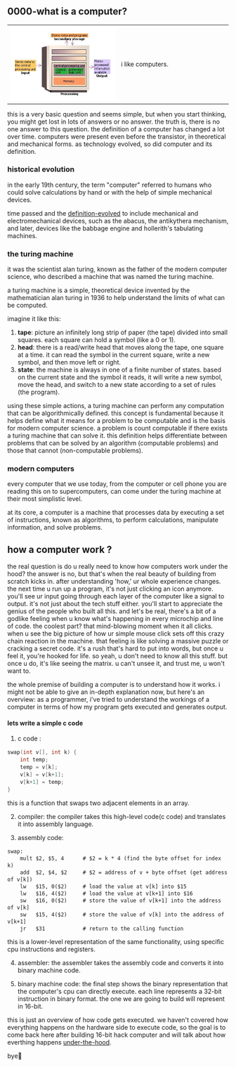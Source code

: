 ## 0000-what is a computer?

<table>
  <tr>
    <td width="50%">
      <img src="../images/computer.jpg" alt="computer image">
    </td>
    <td width="50%">
      i like computers.
    </td>
  </tr>
</table>

this is a very basic question and seems simple, but when you start thinking, you might get lost in lots of answers or no answer.
the truth is, there is no one answer to this question. the definition of a computer has changed a lot over time. 
computers were present even before the transistor, in theoretical and mechanical forms. as technology evolved, so did computer and its definition.

### historical evolution

in the early 19th century, the term "computer" referred to humans who could solve calculations by hand or with the help of simple mechanical devices. 

time passed and the [definition-evolved](https://en.wikipedia.org/wiki/History_of_computing_hardware) to include mechanical and electromechanical devices, such as the abacus, the antikythera mechanism, and later, devices like the babbage engine and hollerith's tabulating machines.

### the turing machine

it was the scientist alan turing, known as the father of the modern computer science, who described a machine that was named the turing machine. 

a turing machine is a simple, theoretical device invented by the mathematician alan turing in 1936 to help understand the limits of what can be computed.

imagine it like this:

1. **tape**: picture an infinitely long strip of paper (the tape) divided into small squares. each square can hold a symbol (like a 0 or 1).
2. **head**: there is a read/write head that moves along the tape, one square at a time. it can read the symbol in the current square, write a new symbol, and then move left or right.
3. **state**: the machine is always in one of a finite number of states. based on the current state and the symbol it reads, it will write a new symbol, move the head, and switch to a new state according to a set of rules (the program).

using these simple actions, a turing machine can perform any computation that can be algorithmically defined. this concept is fundamental because it helps define what it means for a problem to be computable and is the basis for modern computer science.
a problem is count computable if there exists a turing machine that can solve it. 
this definition helps differentiate between problems that can be solved by an algorithm (computable problems) and those that cannot (non-computable problems).

### modern computers

every computer that we use today, from the computer or cell phone you are reading this on to supercomputers, can come under the turing machine at their most simplistic level.

at its core, a computer is a machine that processes data by executing a set of instructions, known as algorithms, to perform calculations, manipulate information, and solve problems.


## how a computer work ?

the real question is do u really need to know how computers work under the hood? the answer is no, but that's when the real beauty of building from scratch kicks in.
after understanding 'how,' ur whole experience changes. the next time u run up a program, it's not just clicking an icon anymore. you'll see ur input going through each layer of the computer like a signal to output.
it's not just about the tech stuff either. you'll start to appreciate the genius of the people who built all this. and let's be real, there's a bit of a godlike feeling when u know what's happening in every microchip and line of code.
the coolest part? that mind-blowing moment when it all clicks. when u see the big picture of how ur simple mouse click sets off this crazy chain reaction in the machine. that feeling is like solving a massive puzzle or cracking a secret code. it's a rush that's hard to put into words, but once u feel it, you're hooked for life.
so yeah, u don't need to know all this stuff. but once u do, it's like seeing the matrix. u can't unsee it, and trust me, u won't want to.

the whole premise of building a computer is to understand how it works. i might not be able to give an in-depth explanation now, but here's an overview:
as a programmer, i've tried to understand the workings of a computer in terms of how my program gets executed and generates output.


#### lets write a simple c code


1. c code :


```c
swap(int v[], int k) {
    int temp;
    temp = v[k];
    v[k] = v[k+1];
    v[k+1] = temp;
}
```

this is a function that swaps two adjacent elements in an array.

2. compiler:
the compiler takes this high-level code(c code) and translates it into assembly language.

3. assembly code:

```assembly
swap:
    mult $2, $5, 4      # $2 = k * 4 (find the byte offset for index k)
    add  $2, $4, $2     # $2 = address of v + byte offset (get address of v[k])
    lw   $15, 0($2)     # load the value at v[k] into $15
    lw   $16, 4($2)     # load the value at v[k+1] into $16
    sw   $16, 0($2)     # store the value of v[k+1] into the address of v[k]
    sw   $15, 4($2)     # store the value of v[k] into the address of v[k+1]
    jr   $31            # return to the calling function
```

this is a lower-level representation of the same functionality, using specific cpu instructions and registers.

4. assembler:
the assembler takes the assembly code and converts it into binary machine code.

5. binary machine code:
the final step shows the binary representation that the computer's cpu can directly execute. each line represents a 32-bit instruction in binary format.
the one we are going to build will represent in 16-bit.

this is just an overview of how code gets executed. we haven't covered how everything happens on the hardware side to execute code,
so the goal is to come back here after building 16-bit hack computer and will talk about how everthing happens [under-the-hood](https://peterhigginson.co.uk/lmc/?F5=28-Jul-24_14:28:21).

bye🐳